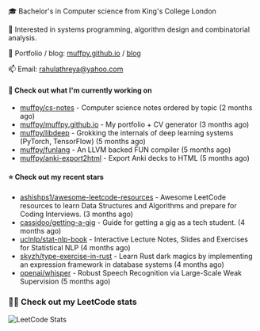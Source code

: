 🎓 Bachelor's in Computer science from King's College London  

🔭 Interested in systems programming, algorithm design and combinatorial analysis.

🤗 Portfolio / blog: [muffpy.github.io](https://muffpy.github.io/) / [blog](https://muffpy.github.io/blog)

📫 Email: [rahulathreya@yahoo.com](mailto:rahulathreya@yahoo.com)

#### 👷 Check out what I'm currently working on

- [muffpy/cs-notes](https://github.com/muffpy/cs-notes) - Computer science notes ordered by topic (2 months ago)
- [muffpy/muffpy.github.io](https://github.com/muffpy/muffpy.github.io) - My portfolio &#43; CV generator (3 months ago)
- [muffpy/libdeep](https://github.com/muffpy/libdeep) - Grokking the internals of deep learning systems (PyTorch, TensorFlow) (5 months ago)
- [muffpy/funlang](https://github.com/muffpy/funlang) - An LLVM backed FUN compiler  (5 months ago)
- [muffpy/anki-export2html](https://github.com/muffpy/anki-export2html) - Export Anki decks to HTML (5 months ago)

#### ⭐ Check out my recent stars

- [ashishps1/awesome-leetcode-resources](https://github.com/ashishps1/awesome-leetcode-resources) - Awesome LeetCode resources to learn Data Structures and Algorithms and prepare for Coding Interviews. (3 months ago)
- [cassidoo/getting-a-gig](https://github.com/cassidoo/getting-a-gig) - Guide for getting a gig as a tech student. (4 months ago)
- [uclnlp/stat-nlp-book](https://github.com/uclnlp/stat-nlp-book) - Interactive Lecture Notes, Slides and Exercises for Statistical NLP (4 months ago)
- [skyzh/type-exercise-in-rust](https://github.com/skyzh/type-exercise-in-rust) - Learn Rust dark magics by implementing an expression framework in database systems (4 months ago)
- [openai/whisper](https://github.com/openai/whisper) - Robust Speech Recognition via Large-Scale Weak Supervision (5 months ago)

### 👨‍💻 Check out my LeetCode stats
![LeetCode Stats](https://leetcode.card.workers.dev/lcascension?theme=unicorn&font=baloo&extension=null)
